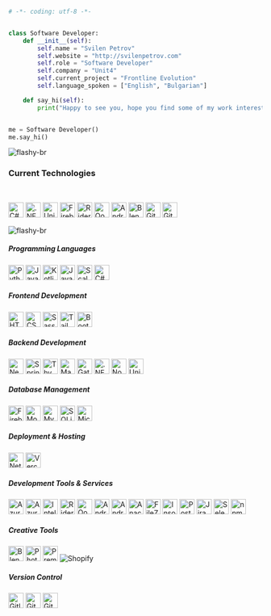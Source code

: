 
```python
# -*- coding: utf-8 -*-


class Software Developer:
    def __init__(self):
        self.name = "Svilen Petrov"
        self.website = "http://svilenpetrov.com"
        self.role = "Software Developer"
        self.company = "Unit4"
        self.current_project = "Frontline Evolution"
        self.language_spoken = ["English", "Bulgarian"]

    def say_hi(self):
        print("Happy to see you, hope you find some of my work interesting.")


me = Software Developer()
me.say_hi()


```

![flashy-br](https://user-images.githubusercontent.com/73097560/115834477-dbab4500-a447-11eb-908a-139a6edaec5c.gif)

### Current Technologies

<br/>

<img src="https://cdn.jsdelivr.net/gh/devicons/devicon@latest/icons/csharp/csharp-original.svg" alt="C#" width="30"></img>
<img src="https://cdn.jsdelivr.net/gh/devicons/devicon@latest/icons/dot-net/dot-net-original.svg" alt=".NET" width="30"/>
<img src="https://cdn.jsdelivr.net/gh/devicons/devicon@latest/icons/unity/unity-original.svg" alt="Unity" width="30"/>
<img src="https://cdn.jsdelivr.net/gh/devicons/devicon@latest/icons/firebase/firebase-original.svg" alt="Firebase" width="30"/>
<img src="https://cdn.jsdelivr.net/gh/devicons/devicon@latest/icons/rider/rider-original.svg" alt="Rider" width="30"/>
<img src="https://cdn.jsdelivr.net/gh/devicons/devicon@latest/icons/qodana/qodana-original.svg" alt="Qodana" width="30"/>
<img src="https://cdn.jsdelivr.net/gh/devicons/devicon@latest/icons/android/android-original.svg" alt="Android" width="30"/>
<img src="https://cdn.jsdelivr.net/gh/devicons/devicon@latest/icons/blender/blender-original.svg" alt="Blender" width="30"/>
<img src="https://cdn.jsdelivr.net/gh/devicons/devicon@latest/icons/github/github-original.svg" alt="GitHub" width="30"/>
<img src="https://cdn.jsdelivr.net/gh/devicons/devicon@latest/icons/git/git-original.svg" alt="Git" width="30"/>

![flashy-br](https://user-images.githubusercontent.com/73097560/115834477-dbab4500-a447-11eb-908a-139a6edaec5c.gif)

##### Programming Languages
<img src="https://cdn.jsdelivr.net/gh/devicons/devicon@latest/icons/python/python-original-wordmark.svg" alt="Python" width="30"/></img>
<img src="https://cdn.jsdelivr.net/gh/devicons/devicon@latest/icons/javascript/javascript-plain.svg" alt="JavaScript" width="30"/>
<img src="https://cdn.jsdelivr.net/gh/devicons/devicon@latest/icons/kotlin/kotlin-original.svg" alt="Kotlin" width="30"/>
<img src="https://cdn.jsdelivr.net/gh/devicons/devicon@latest/icons/java/java-original.svg" alt="Java" width="30"/>
<img src="https://cdn.jsdelivr.net/gh/devicons/devicon@latest/icons/scala/scala-original.svg" alt="Scala" width="30"/>
<img src="https://cdn.jsdelivr.net/gh/devicons/devicon@latest/icons/csharp/csharp-original.svg" alt="C#" width="30"/>

##### Frontend Development
<img src="https://cdn.jsdelivr.net/gh/devicons/devicon@latest/icons/html5/html5-original.svg" alt="HTML5" width="30"/></img>
<img src="https://cdn.jsdelivr.net/gh/devicons/devicon@latest/icons/css3/css3-original.svg" alt="CSS3" width="30"/>
<img src="https://cdn.jsdelivr.net/gh/devicons/devicon@latest/icons/sass/sass-original.svg" alt="Sass" width="30"/>
<img src="https://cdn.jsdelivr.net/gh/devicons/devicon@latest/icons/tailwindcss/tailwindcss-original.svg" alt="Tailwind CSS" width="30"/>
<img src="https://cdn.jsdelivr.net/gh/devicons/devicon@latest/icons/bootstrap/bootstrap-original.svg" alt="Bootstrap" width="30"/>

##### Backend Development
<img src="https://cdn.jsdelivr.net/gh/devicons/devicon@latest/icons/nextjs/nextjs-original-wordmark.svg" alt="Next.js" width="30"/></img>
<img src="https://cdn.jsdelivr.net/gh/devicons/devicon@latest/icons/spring/spring-original.svg" alt="Spring" width="30"/>
<img src="https://www.thymeleaf.org/images/thymeleaf.png" alt="Thymeleaf" width="30"/>
<img src="https://cdn.jsdelivr.net/gh/devicons/devicon@latest/icons/maven/maven-original.svg" alt="Maven" width="30"/>
<img src="https://cdn.jsdelivr.net/gh/devicons/devicon@latest/icons/gatsby/gatsby-original.svg" alt="Gatsby" width="30"/>
<img src="https://cdn.jsdelivr.net/gh/devicons/devicon@latest/icons/dot-net/dot-net-original.svg" alt=".NET" width="30"/>
<img src="https://cdn.jsdelivr.net/gh/devicons/devicon@latest/icons/nodejs/nodejs-original.svg" alt="Node.js" width="30"/>
<img src="https://cdn.jsdelivr.net/gh/devicons/devicon@latest/icons/unity/unity-original.svg" alt="Unity" width="30"/>

##### Database Management
<img src="https://cdn.jsdelivr.net/gh/devicons/devicon@latest/icons/firebase/firebase-original.svg" alt="Firebase" width="30"/></img>
<img src="https://cdn.jsdelivr.net/gh/devicons/devicon@latest/icons/mongodb/mongodb-original.svg" alt="MongoDB" width="30"/>
<img src="https://cdn.jsdelivr.net/gh/devicons/devicon@latest/icons/mysql/mysql-original.svg" alt="MySQL" width="30"/>
<img src="https://cdn.jsdelivr.net/gh/devicons/devicon@latest/icons/sqlite/sqlite-original.svg" alt="SQLite" width="30"/>
<img src="https://cdn.jsdelivr.net/gh/devicons/devicon@latest/icons/microsoftsqlserver/microsoftsqlserver-original.svg" alt="Microsoft SQL Server" width="30"/>

##### Deployment & Hosting
<img src="https://cdn.jsdelivr.net/gh/devicons/devicon@latest/icons/netlify/netlify-original.svg" alt="Netlify" width="30"/></img>
<img src="https://cdn.jsdelivr.net/gh/devicons/devicon@latest/icons/vercel/vercel-original.svg" alt="Vercel" width="30"/>

##### Development Tools & Services
<img src="https://cdn.jsdelivr.net/gh/devicons/devicon@latest/icons/azure/azure-original.svg" alt="Azure" width="30"/></img>
<img src="https://cdn.jsdelivr.net/gh/devicons/devicon@latest/icons/azuredevops/azuredevops-original.svg" alt="Azure DevOps" width="30"/>
<img src="https://cdn.jsdelivr.net/gh/devicons/devicon@latest/icons/intellij/intellij-original.svg" alt="IntelliJ IDEA" width="30"/>
<img src="https://cdn.jsdelivr.net/gh/devicons/devicon@latest/icons/rider/rider-original.svg" alt="Rider" width="30"/>
<img src="https://cdn.jsdelivr.net/gh/devicons/devicon@latest/icons/qodana/qodana-original.svg" alt="Qodana" width="30"/>
<img src="https://cdn.jsdelivr.net/gh/devicons/devicon@latest/icons/androidstudio/androidstudio-original.svg" alt="Android Studio" width="30"/>
<img src="https://cdn.jsdelivr.net/gh/devicons/devicon@latest/icons/android/android-original.svg" alt="Android" width="30"/>
<img src="https://cdn.jsdelivr.net/gh/devicons/devicon@latest/icons/anaconda/anaconda-original.svg" alt="Anaconda" width="30"/>
<img src="https://cdn.jsdelivr.net/gh/devicons/devicon@latest/icons/filezilla/filezilla-original.svg" alt="FileZilla" width="30"/>
<img src="https://cdn.jsdelivr.net/gh/devicons/devicon@latest/icons/insomnia/insomnia-original.svg" alt="Insomnia" width="30"/>
<img src="https://cdn.jsdelivr.net/gh/devicons/devicon@latest/icons/postman/postman-original.svg" alt="Postman" width="30"/>
<img src="https://cdn.jsdelivr.net/gh/devicons/devicon@latest/icons/jira/jira-original.svg" alt="Jira" width="30"/>
<img src="https://cdn.jsdelivr.net/gh/devicons/devicon@latest/icons/selenium/selenium-original.svg" alt="Selenium" width="30"/>
<img src="https://cdn.jsdelivr.net/gh/devicons/devicon@latest/icons/npm/npm-original-wordmark.svg" alt="npm" width="30"/>

##### Creative Tools
<img src="https://cdn.jsdelivr.net/gh/devicons/devicon@latest/icons/blender/blender-original.svg" alt="Blender" width="30"/></img>
<img src="https://cdn.jsdelivr.net/gh/devicons/devicon@latest/icons/photoshop/photoshop-original.svg" alt="Photoshop" width="30"/>
<img src="https://cdn.jsdelivr.net/gh/devicons/devicon@latest/icons/premierepro/premierepro-plain.svg" alt="Premiere Pro" width="30"/>
![Shopify](https://img.shields.io/badge/Shopify-7AB55C?style=flat&logo=shopify&logoColor=white)

##### Version Control
<img src="https://cdn.jsdelivr.net/gh/devicons/devicon@latest/icons/gitlab/gitlab-original.svg" alt="Gitlab" width="30"/></img>
<img src="https://cdn.jsdelivr.net/gh/devicons/devicon@latest/icons/github/github-original.svg" alt="GitHub" width="30"/>
<img src="https://cdn.jsdelivr.net/gh/devicons/devicon@latest/icons/git/git-original.svg" alt="Git" width="30"/>

